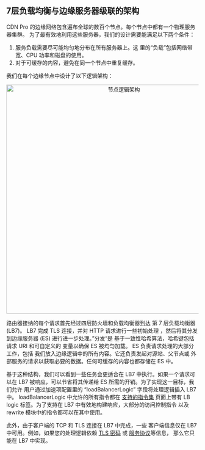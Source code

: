## 7层负载均衡与边缘服务器级联的架构

CDN Pro 的边缘网络包含遍布全球的数百个节点。每个节点中都有一个物理服务器集群。
为了最有效地利用这些服务器，我们的设计需要能满足以下两个条件：

1. 服务负载需要尽可能均匀地分布在所有服务器上。这
里的“负载”包括网络带宽、CPU 功率和磁盘的使用。
2. 对于可缓存的内容，避免在同一个节点中重复缓存。

我们在每个边缘节点中设计了以下逻辑架构：
<p align=center><img src="/docs/edge-logic/lb7-es-structure.png" alt="节点逻辑架构" width="600"></p>
路由器接纳的每个请求首先经过四层防火墙和负载均衡器到达
第 7 层负载均衡器 (LB7)。 LB7 完成 TLS 连接，并对 HTTP 请求进行一些初始处理
，然后将其分发到边缘服务器 (ES) 进行进一步处理。”分发“是
基于一致性哈希算法，哈希键包括请求 URI 和可自定义的
变量以确保 ES 被均匀加载。 ES 负责请求处理的大部分工作，包括
我们放入边缘逻辑中的所有内容。它还负责发起对源站、父节点或
外部服务的请求以获取必要的数据。任何可缓存的内容也都存储在 ES 中。

基于这种结构，我们可以看到一些任务会更适合在 LB7 中执行。如果一个请求可以在
LB7 被响应，可以节省将其传递给 ES 所需的开销。为了实现这一目标，我们允许
用户通过加速项配置里的 “loadBalancerLogic” 字段将处理逻辑插入 LB7 中。
loadBalancerLogic 中允许的所有指令都在 [支持的指令集](supported-directives) 页面上带有
<span class="badge">LB logic</span> 标签。为了支持在 LB7 中有效地构建响应，大部分的访问控制指令
以及 rewrite 模块中的指令都可以在其中使用。

此外，由于客户端的 TCP 和 TLS 连接在 LB7 中完成，一些
客户端信息仅在 LB7 中可用。例如，如果您的处理逻辑依赖
[TLS 密码](built-in-variables#ssl_cipher) 或 [服务协议](built-in-variables#server_protocol)等信息，
那么它只能在 LB7 中实现。